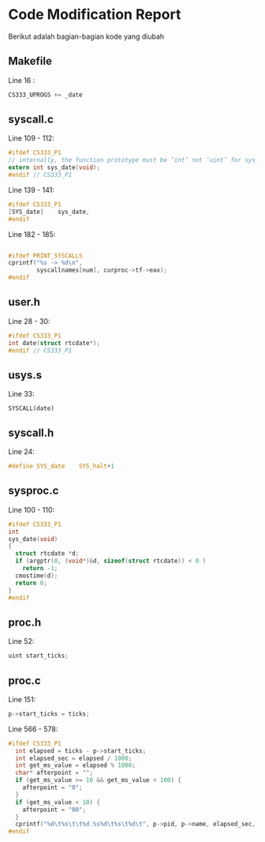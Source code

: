 # Code Modification Report
Berikut adalah bagian-bagian kode yang diubah

## Makefile
Line 16 :
```C
CS333_UPROGS += _date
```
## syscall.c
Line 109 - 112:
```C
#ifdef CS333_P1
// internally, the function prototype must be ’int’ not ’uint’ for sys_date()
extern int sys_date(void);
#endif // CS333_P1
```
Line 139 - 141:
```C
#ifdef CS333_P1
[SYS_date]    sys_date,
#endif
```
Line 182 - 185:
```C

#ifdef PRINT_SYSCALLS
cprintf("%s -> %d\n",
        syscallnames[num], curproc->tf->eax);
#endif
```

## user.h
Line 28 - 30:
```C
#ifdef CS333_P1
int date(struct rtcdate*);
#endif // CS333_P1
```

## usys.s
Line 33:
```
SYSCALL(date)
```

## syscall.h
Line 24:
```C
#define SYS_date    SYS_halt+1
```

## sysproc.c
Line 100 - 110:
```C
#ifdef CS333_P1
int
sys_date(void)
{
  struct rtcdate *d;
  if (argptr(0, (void*)&d, sizeof(struct rtcdate)) < 0 )
    return -1;
  cmostime(d);
  return 0;
}
#endif
```

## proc.h
Line 52:
```C
uint start_ticks;
```

## proc.c
Line 151:
```C
p->start_ticks = ticks;
```
Line 566 - 578:
```C
#ifdef CS333_P1
  int elapsed = ticks - p->start_ticks;
  int elapsed_sec = elapsed / 1000;
  int get_ms_value = elapsed % 1000;
  char* afterpoint = "";
  if (get_ms_value >= 10 && get_ms_value < 100) {
    afterpoint = "0";
  }
  if (get_ms_value < 10) {
    afterpoint = "00";
  }
  cprintf("%d\t%s\t\t%d.%s%d\t%s\t%d\t", p->pid, p->name, elapsed_sec, afterpoint, get_ms_value, state_string, p->sz);
#endif
```
